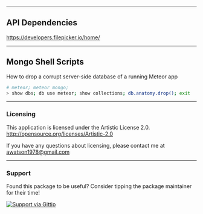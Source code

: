 
------------------------------------------------------------------------------
##  API Dependencies
https://developers.filepicker.io/home/



------------------------------------------------------------------------------
##  Mongo Shell Scripts

How to drop a corrupt server-side database of a running Meteor app
````sh
# meteor; meteor mongo;
> show dbs; db use meteor; show collections; db.anatomy.drop(); exit
````

------------------------
### Licensing

This application is licensed under the Artistic License 2.0.  
http://opensource.org/licenses/Artistic-2.0

If you have any questions about licensing, please contact me at awatson1978@gmail.com

------------------------
### Support
Found this package to be useful?  Consider tipping the package maintainer for their time!  

[![Support via Gittip](https://raw.github.com/gittip/www.gittip.com/master/www/assets/gittip.png)](https://www.gittip.com/awatson1978/)  

